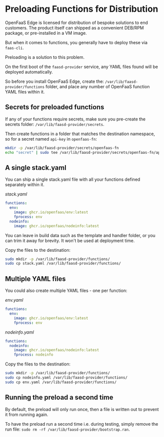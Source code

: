 # Preloading Functions for Distribution

OpenFaaS Edge is licensed for distribution of bespoke solutions to end customers. The product itself can shipped as a convenient DEB/RPM package, or pre-installed in a VM image.

But when it comes to functions, you generally have to deploy these via `faas-cli`.

Preloading is a solution to this problem.

On the first boot of the `faasd-provider` service, any YAML files found will be deployed automatically.

So before you install OpenFaaS Edge, create the: `/var/lib/faasd-provider/functions` folder, and place any number of OpenFaaS function YAML files within it.

## Secrets for preloaded functions

If any of your functions require secrets, make sure you pre-create the secrets folder: `/var/lib/faasd-provider/secrets`.

Then create functions in a folder that matches the destination namespace, so for a secret named `api-key` in `openfaas-fn`:

```bash
mkdir -p /var/lib/faasd-provider/secrets/openfaas-fn
echo "secret" | sudo tee /var/lib/faasd-provider/secrets/openfaas-fn/api-key
```

## A single stack.yaml

You can ship a single stack.yaml file with all your functions defined separately within it.

*stack.yaml*

```yaml
functions:
  env:
    image: ghcr.io/openfaas/env:latest
    fprocess: env
  nodeinfo:
    image: ghcr.io/openfaas/nodeinfo:latest
```

You can leave in build data such as the template and handler folder, or you can trim it away for brevity. It won't be used at deployment time.

Copy the files to the destination:

```bash
sudo mkdir -p /var/lib/faasd-provider/functions/
sudo cp stack.yaml /var/lib/faasd-provider/functions/
```

## Multiple YAML files

You could also create multiple YAML files - one per function:

*env.yaml*

```yaml
functions:
  env:
    image: ghcr.io/openfaas/env:latest
    fprocess: env
```

*nodeinfo.yaml*

```yaml
functions:
  nodeinfo:
    image: ghcr.io/openfaas/nodeinfo:latest
    fprocess: nodeinfo
```

Copy the files to the destination:

```bash
sudo mkdir -p /var/lib/faasd-provider/functions/
sudo cp nodeinfo.yaml /var/lib/faasd-provider/functions/
sudo cp env.yaml /var/lib/faasd-provider/functions/
```

## Running the preload a second time

By default, the preload will only run once, then a file is written out to prevent it from running again.

To have the preload run a second time i.e. during testing, simply remove the run file: `sudo rm -rf /var/lib/faasd-provider/bootstrap.ran`.

